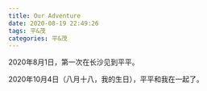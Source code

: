 ```yaml
---
title: Our Adventure
date: 2020-08-19 22:49:26
tags: 平&茂
categories: 平&茂
---
```


2020年8月1日，第一次在长沙见到平平。

2020年10月4日（八月十八，我的生日），平平和我在一起了。

<!--more-->

<div id="showtime"></div>

